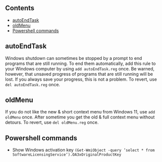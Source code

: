 ## Contents
* [autoEndTask](#autoendtask)
* [oldMenu](#oldmenu)
* [Powershell commands](#powershell-commands)

## autoEndTask
Windows shutdown can sometimes be stopped by a prompt to end programs that are still running. To end them automatically, add this rule to your Windows computer by using `add autoEndTask.reg` once. Be warned, however, that unsaved progress of programs that are still running will be lost. If you always save your progress, this is not a problem. To revert, use `del autoEndTask.reg` once.

## oldMenu
If you do not like the new & short context menu from Windows 11, use `add oldMenu` once. After sometime you get the old & full context menu without detours. To revert, use `del oldMenu.reg` once.

## Powershell commands
* Show Windows activation key `(Get-WmiObject -query ’select * from SoftwareLicensingService‘).OA3xOriginalProductKey`
